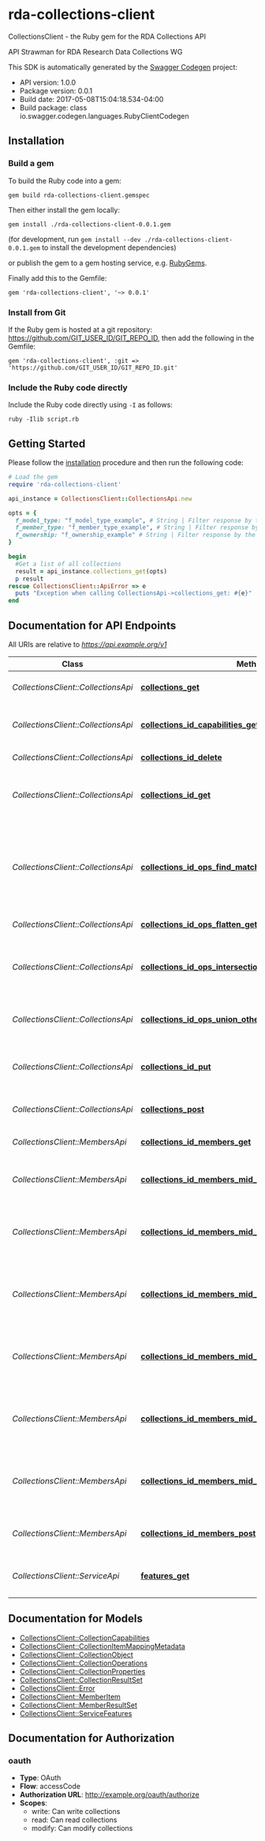 # rda-collections-client

CollectionsClient - the Ruby gem for the RDA Collections API

API Strawman for RDA Research Data Collections WG

This SDK is automatically generated by the [Swagger Codegen](https://github.com/swagger-api/swagger-codegen) project:

- API version: 1.0.0
- Package version: 0.0.1
- Build date: 2017-05-08T15:04:18.534-04:00
- Build package: class io.swagger.codegen.languages.RubyClientCodegen

## Installation

### Build a gem

To build the Ruby code into a gem:

```shell
gem build rda-collections-client.gemspec
```

Then either install the gem locally:

```shell
gem install ./rda-collections-client-0.0.1.gem
```
(for development, run `gem install --dev ./rda-collections-client-0.0.1.gem` to install the development dependencies)

or publish the gem to a gem hosting service, e.g. [RubyGems](https://rubygems.org/).

Finally add this to the Gemfile:

    gem 'rda-collections-client', '~> 0.0.1'

### Install from Git

If the Ruby gem is hosted at a git repository: https://github.com/GIT_USER_ID/GIT_REPO_ID, then add the following in the Gemfile:

    gem 'rda-collections-client', :git => 'https://github.com/GIT_USER_ID/GIT_REPO_ID.git'

### Include the Ruby code directly

Include the Ruby code directly using `-I` as follows:

```shell
ruby -Ilib script.rb
```

## Getting Started

Please follow the [installation](#installation) procedure and then run the following code:
```ruby
# Load the gem
require 'rda-collections-client'

api_instance = CollectionsClient::CollectionsApi.new

opts = { 
  f_model_type: "f_model_type_example", # String | Filter response by the modelType property of the collection.
  f_member_type: "f_member_type_example", # String | Filter response by the data type of contained collection member. A collection will meet this requirement if any of its members are of the requested type.
  f_ownership: "f_ownership_example" # String | Filter response by the ownership property of the collection
}

begin
  #Get a list of all collections
  result = api_instance.collections_get(opts)
  p result
rescue CollectionsClient::ApiError => e
  puts "Exception when calling CollectionsApi->collections_get: #{e}"
end

```

## Documentation for API Endpoints

All URIs are relative to *https://api.example.org/v1*

Class | Method | HTTP request | Description
------------ | ------------- | ------------- | -------------
*CollectionsClient::CollectionsApi* | [**collections_get**](docs/CollectionsApi.md#collections_get) | **GET** /collections | Get a list of all collections
*CollectionsClient::CollectionsApi* | [**collections_id_capabilities_get**](docs/CollectionsApi.md#collections_id_capabilities_get) | **GET** /collections/{id}/capabilities | Get the capabilities of this collection
*CollectionsClient::CollectionsApi* | [**collections_id_delete**](docs/CollectionsApi.md#collections_id_delete) | **DELETE** /collections/{id} | Delete a collection
*CollectionsClient::CollectionsApi* | [**collections_id_get**](docs/CollectionsApi.md#collections_id_get) | **GET** /collections/{id} | Get the properties of a specific collection.
*CollectionsClient::CollectionsApi* | [**collections_id_ops_find_match_post**](docs/CollectionsApi.md#collections_id_ops_find_match_post) | **POST** /collections/{id}/ops/findMatch | Find member objects in a collection which match the supplied member object
*CollectionsClient::CollectionsApi* | [**collections_id_ops_flatten_get**](docs/CollectionsApi.md#collections_id_ops_flatten_get) | **GET** /collections/{id}/ops/flatten | Flattens the collection
*CollectionsClient::CollectionsApi* | [**collections_id_ops_intersection_other_id_get**](docs/CollectionsApi.md#collections_id_ops_intersection_other_id_get) | **GET** /collections/{id}/ops/intersection/{otherId} | Retrieve the members at the intersection of two collections
*CollectionsClient::CollectionsApi* | [**collections_id_ops_union_other_id_get**](docs/CollectionsApi.md#collections_id_ops_union_other_id_get) | **GET** /collections/{id}/ops/union/{otherId} | Retrieve the union of two collections
*CollectionsClient::CollectionsApi* | [**collections_id_put**](docs/CollectionsApi.md#collections_id_put) | **PUT** /collections/{id} | Update the properties of a Collection Object
*CollectionsClient::CollectionsApi* | [**collections_post**](docs/CollectionsApi.md#collections_post) | **POST** /collections | Create a new collection.
*CollectionsClient::MembersApi* | [**collections_id_members_get**](docs/MembersApi.md#collections_id_members_get) | **GET** /collections/{id}/members | Get the members in a collection
*CollectionsClient::MembersApi* | [**collections_id_members_mid_delete**](docs/MembersApi.md#collections_id_members_mid_delete) | **DELETE** /collections/{id}/members/{mid} | Remove a collection member item.
*CollectionsClient::MembersApi* | [**collections_id_members_mid_get**](docs/MembersApi.md#collections_id_members_mid_get) | **GET** /collections/{id}/members/{mid} | Get the properties of a member item in a collection
*CollectionsClient::MembersApi* | [**collections_id_members_mid_properties_property_delete**](docs/MembersApi.md#collections_id_members_mid_properties_property_delete) | **DELETE** /collections/{id}/members/{mid}/properties/{property} | Delete a named property of a member item in a collection
*CollectionsClient::MembersApi* | [**collections_id_members_mid_properties_property_get**](docs/MembersApi.md#collections_id_members_mid_properties_property_get) | **GET** /collections/{id}/members/{mid}/properties/{property} | Get a named property of a member item in a collection
*CollectionsClient::MembersApi* | [**collections_id_members_mid_properties_property_put**](docs/MembersApi.md#collections_id_members_mid_properties_property_put) | **PUT** /collections/{id}/members/{mid}/properties/{property} | Update a named property of a member item in a collection
*CollectionsClient::MembersApi* | [**collections_id_members_mid_put**](docs/MembersApi.md#collections_id_members_mid_put) | **PUT** /collections/{id}/members/{mid} | Update the properties of a collection member item.
*CollectionsClient::MembersApi* | [**collections_id_members_post**](docs/MembersApi.md#collections_id_members_post) | **POST** /collections/{id}/members | Add a new member item to this collection
*CollectionsClient::ServiceApi* | [**features_get**](docs/ServiceApi.md#features_get) | **GET** /features | Gets the service-level features.


## Documentation for Models

 - [CollectionsClient::CollectionCapabilities](docs/CollectionCapabilities.md)
 - [CollectionsClient::CollectionItemMappingMetadata](docs/CollectionItemMappingMetadata.md)
 - [CollectionsClient::CollectionObject](docs/CollectionObject.md)
 - [CollectionsClient::CollectionOperations](docs/CollectionOperations.md)
 - [CollectionsClient::CollectionProperties](docs/CollectionProperties.md)
 - [CollectionsClient::CollectionResultSet](docs/CollectionResultSet.md)
 - [CollectionsClient::Error](docs/Error.md)
 - [CollectionsClient::MemberItem](docs/MemberItem.md)
 - [CollectionsClient::MemberResultSet](docs/MemberResultSet.md)
 - [CollectionsClient::ServiceFeatures](docs/ServiceFeatures.md)


## Documentation for Authorization


### oauth

- **Type**: OAuth
- **Flow**: accessCode
- **Authorization URL**: http://example.org/oauth/authorize
- **Scopes**: 
  - write: Can write collections
  - read: Can read collections
  - modify: Can modify collections

